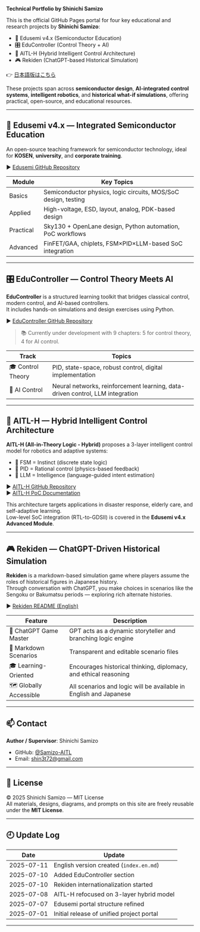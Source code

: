 **Technical Portfolio by Shinichi Samizo**

This is the official GitHub Pages portal for four key educational and research projects by **Shinichi Samizo**:

- 📘 Edusemi v4.x (Semiconductor Education)
- 🎛️ EduController (Control Theory + AI)
- 🤖 AITL-H (Hybrid Intelligent Control Architecture)
- 🎮 Rekiden (ChatGPT-based Historical Simulation)

👉 [日本語版はこちら](../index.md)

These projects span across **semiconductor design**, **AI-integrated control systems**, **intelligent robotics**, and **historical what-if simulations**, offering practical, open-source, and educational resources.

---

## 📘 Edusemi v4.x — Integrated Semiconductor Education

An open-source teaching framework for semiconductor technology, ideal for **KOSEN**, **university**, and **corporate training**.

▶︎ [Edusemi GitHub Repository](https://github.com/Samizo-AITL/Edusemi-v4x)

| Module     | Key Topics |
|------------|------------|
| Basics     | Semiconductor physics, logic circuits, MOS/SoC design, testing |
| Applied    | High-voltage, ESD, layout, analog, PDK-based design |
| Practical  | Sky130 + OpenLane design, Python automation, PoC workflows |
| Advanced   | FinFET/GAA, chiplets, FSM×PID×LLM-based SoC integration |

---

## 🎛️ EduController — Control Theory Meets AI

**EduController** is a structured learning toolkit that bridges classical control, modern control, and AI-based controllers.  
It includes hands-on simulations and design exercises using Python.

▶︎ [EduController GitHub Repository](https://github.com/Samizo-AITL/EduController)

> 📚 Currently under development with 9 chapters: 5 for control theory, 4 for AI control.

| Track             | Topics |
|------------------|--------|
| 🎓 Control Theory | PID, state-space, robust control, digital implementation |
| 🤖 AI Control     | Neural networks, reinforcement learning, data-driven control, LLM integration |

---

## 🤖 AITL-H — Hybrid Intelligent Control Architecture

**AITL-H (All-in-Theory Logic - Hybrid)** proposes a 3-layer intelligent control model for robotics and adaptive systems:

- 🧠 FSM = Instinct (discrete state logic)  
- 🎯 PID = Rational control (physics-based feedback)  
- 💬 LLM = Intelligence (language-guided intent estimation)

▶︎ [AITL-H GitHub Repository](https://github.com/Samizo-AITL/AITL-H)  
▶︎ [AITL-H PoC Documentation](https://samizo-aitl.github.io/AITL-H/#/)

This architecture targets applications in disaster response, elderly care, and self-adaptive learning.  
Low-level SoC integration (RTL-to-GDSII) is covered in the **Edusemi v4.x Advanced Module**.

---

## 🎮 Rekiden — ChatGPT-Driven Historical Simulation

**Rekiden** is a markdown-based simulation game where players assume the roles of historical figures in Japanese history.  
Through conversation with ChatGPT, you make choices in scenarios like the Sengoku or Bakumatsu periods — exploring rich alternate histories.

▶︎ [Rekiden README (English)](https://github.com/Samizo-AITL/Rekiden/blob/main/README_en.md)

| Feature               | Description                                                                 |
|------------------------|-----------------------------------------------------------------------------|
| 🤖 ChatGPT Game Master | GPT acts as a dynamic storyteller and branching logic engine               |
| 📄 Markdown Scenarios  | Transparent and editable scenario files                                     |
| 🎓 Learning-Oriented   | Encourages historical thinking, diplomacy, and ethical reasoning            |
| 🗺️ Globally Accessible  | All scenarios and logic will be available in English and Japanese          |

---

## 📫 Contact

**Author / Supervisor**: Shinichi Samizo  
- GitHub: [@Samizo-AITL](https://github.com/Samizo-AITL)  
- Email: [shin3t72@gmail.com](mailto:shin3t72@gmail.com)

---

## 📄 License

© 2025 Shinichi Samizo — MIT License  
All materials, designs, diagrams, and prompts on this site are freely reusable under the **MIT License**.

---

## 🕘 Update Log

| Date       | Update |
|------------|--------|
| 2025-07-11 | English version created (`index.en.md`) |
| 2025-07-10 | Added EduController section |
| 2025-07-10 | Rekiden internationalization started |
| 2025-07-08 | AITL-H refocused on 3-layer hybrid model |
| 2025-07-07 | Edusemi portal structure refined |
| 2025-07-01 | Initial release of unified project portal |

---
